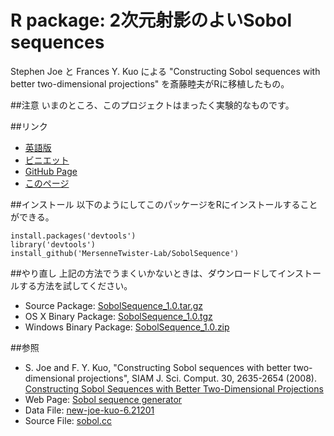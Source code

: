 R package: 2次元射影のよいSobol sequences
=====================================

Stephen Joe と Frances Y. Kuo による
"Constructing Sobol sequences with better two-dimensional projections"
を斎藤睦夫がRに移植したもの。

##注意
いまのところ、このプロジェクトはまったく実験的なものです。

##リンク

- [英語版](index.html)
- [ビニエット](sobolsequence-ja.html)
- [GitHub Page](https://github.com/MersenneTwister-Lab/SobolSequence/)
- [このページ](https://mersennetwister-lab.github.io/SobolSequence/)

##インストール
以下のようにしてこのパッケージをRにインストールすることができる。

```
install.packages('devtools')
library('devtools')
install_github('MersenneTwister-Lab/SobolSequence')
```

##やり直し
上記の方法でうまくいかないときは、ダウンロードしてインストールする方法を試してください。

- Source Package: [SobolSequence_1.0.tar.gz](SobolSequence_1.0.tar.gz)
- OS X Binary Package: [SobolSequence_1.0.tgz](SobolSequence_1.0.tgz)
- Windows Binary Package: [SobolSequence_1.0.zip](SobolSequence_1.0.zip)

##参照
- S. Joe and F. Y. Kuo,
"Constructing Sobol sequences with better two-dimensional projections",
SIAM J. Sci. Comput. 30, 2635-2654 (2008).
[Constructing Sobol Sequences with Better Two-Dimensional Projections](http://epubs.siam.org/doi/10.1137/070709359)
- Web Page:
[Sobol sequence generator](http://web.maths.unsw.edu.au/~fkuo/sobol/)
- Data File:
[new-joe-kuo-6.21201](http://web.maths.unsw.edu.au/~fkuo/sobol/new-joe-kuo-6.21201)
- Source File:
[sobol.cc](http://web.maths.unsw.edu.au/~fkuo/sobol/sobol.cc)